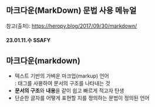 ## 마크다운(MarkDown) 문법 사용 메뉴얼

참고(출처): https://heropy.blog/2017/09/30/markdown/

#### 23.01.11.수 SSAFY
## 마크다운(markdown)
- 텍스트 기반의 가벼운 마크업(markup) 언어  
                    : 태그를 사용하여 문서의 구조를 나타내는 것
- **문서의 구조**와 **내용**을 같이 쉽고 빠르게 적고자 탄생
- 단순한 글자를 어떻게 표현할 지를 정의하는 문법이 정의된 언어

